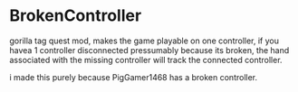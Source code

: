 # BrokenController

gorilla tag quest mod, makes the game playable on one controller, if you havea 1 controller disconnected pressumably because its broken, the hand associated with the missing controller will track the connected controller.

i made this purely because PigGamer1468 has a broken controller.